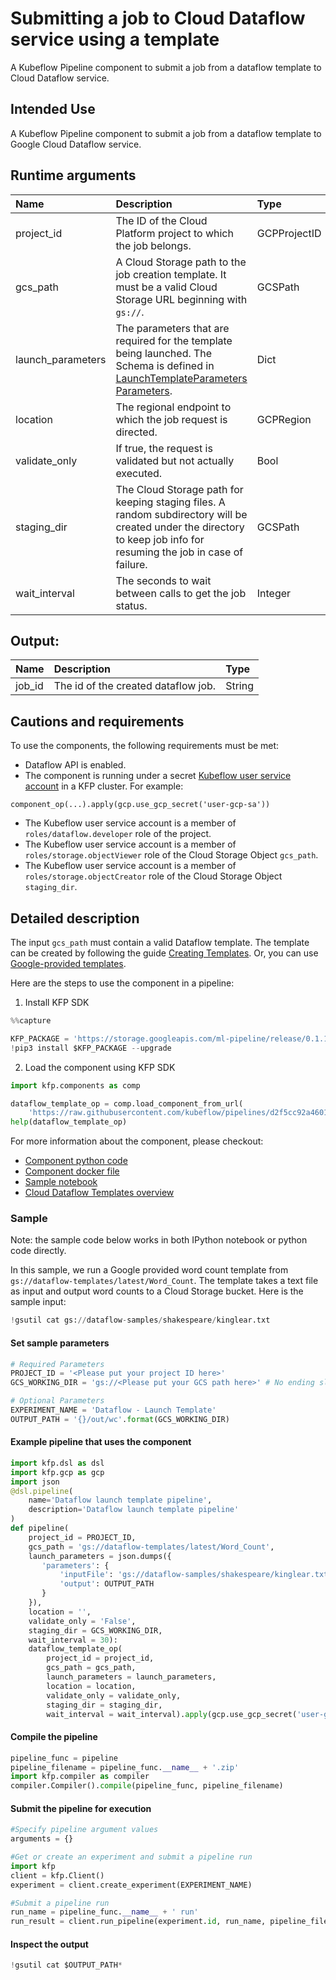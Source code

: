
# Submitting a job to Cloud Dataflow service using a template
A Kubeflow Pipeline component to submit a job from a dataflow template to Cloud Dataflow service.

## Intended Use

A Kubeflow Pipeline component to submit a job from a dataflow template to Google Cloud Dataflow service.

## Runtime arguments
Name | Description | Type | Optional | Default
:--- | :---------- | :--- | :------- | :------
project_id | The ID of the Cloud Platform project to which the job belongs. | GCPProjectID | No |
gcs_path | A Cloud Storage path to the job creation template. It must be a valid Cloud Storage URL beginning with `gs://`. | GCSPath | No |
launch_parameters | The parameters that are required for  the template being launched. The Schema is defined in  [LaunchTemplateParameters Parameters](https://cloud.google.com/dataflow/docs/reference/rest/v1b3/LaunchTemplateParameters). | Dict | Yes | `{}`
location | The regional endpoint to which the job request is directed. | GCPRegion | Yes | ``
validate_only | If true, the request is validated but not actually executed. | Bool | Yes | `False`
staging_dir | The Cloud Storage path for keeping staging files. A random subdirectory will be created under the directory to keep job info for resuming the job in case of failure. | GCSPath | Yes | ``
wait_interval | The seconds to wait between calls to get the job status. | Integer | Yes |`30`

## Output:
Name | Description | Type
:--- | :---------- | :---
job_id | The id of the created dataflow job. | String

## Cautions and requirements
To use the components, the following requirements must be met:
* Dataflow API is enabled.
* The component is running under a secret [Kubeflow user service account](https://www.kubeflow.org/docs/started/getting-started-gke/#gcp-service-accounts) in a KFP cluster. For example:
```
component_op(...).apply(gcp.use_gcp_secret('user-gcp-sa'))
```
* The Kubeflow user service account is a member of `roles/dataflow.developer` role of the project.
* The Kubeflow user service account is a member of `roles/storage.objectViewer` role of the Cloud Storage Object `gcs_path`.
* The Kubeflow user service account is a member of `roles/storage.objectCreator` role of the Cloud Storage Object `staging_dir`.

## Detailed description
The input `gcs_path` must contain a valid Dataflow template. The template can be created by following the guide [Creating Templates](https://cloud.google.com/dataflow/docs/guides/templates/creating-templates). Or, you can use [Google-provided templates](https://cloud.google.com/dataflow/docs/guides/templates/provided-templates).

Here are the steps to use the component in a pipeline:
1. Install KFP SDK



```python
%%capture

KFP_PACKAGE = 'https://storage.googleapis.com/ml-pipeline/release/0.1.14/kfp.tar.gz'
!pip3 install $KFP_PACKAGE --upgrade
```

2. Load the component using KFP SDK


```python
import kfp.components as comp

dataflow_template_op = comp.load_component_from_url(
    'https://raw.githubusercontent.com/kubeflow/pipelines/d2f5cc92a46012b9927209e2aaccab70961582dc/components/gcp/dataflow/launch_template/component.yaml')
help(dataflow_template_op)
```

For more information about the component, please checkout:
* [Component python code](https://github.com/kubeflow/pipelines/blob/master/component_sdk/python/kfp_component/google/dataflow/_launch_template.py)
* [Component docker file](https://github.com/kubeflow/pipelines/blob/master/components/gcp/container/Dockerfile)
* [Sample notebook](https://github.com/kubeflow/pipelines/blob/master/components/gcp/dataflow/launch_template/sample.ipynb)
* [Cloud Dataflow Templates overview](https://cloud.google.com/dataflow/docs/guides/templates/overview)

### Sample

Note: the sample code below works in both IPython notebook or python code directly.

In this sample, we run a Google provided word count template from `gs://dataflow-templates/latest/Word_Count`. The template takes a text file as input and output word counts to a Cloud Storage bucket. Here is the sample input:


```python
!gsutil cat gs://dataflow-samples/shakespeare/kinglear.txt
```

#### Set sample parameters


```python
# Required Parameters
PROJECT_ID = '<Please put your project ID here>'
GCS_WORKING_DIR = 'gs://<Please put your GCS path here>' # No ending slash
```


```python
# Optional Parameters
EXPERIMENT_NAME = 'Dataflow - Launch Template'
OUTPUT_PATH = '{}/out/wc'.format(GCS_WORKING_DIR)
```

#### Example pipeline that uses the component


```python
import kfp.dsl as dsl
import kfp.gcp as gcp
import json
@dsl.pipeline(
    name='Dataflow launch template pipeline',
    description='Dataflow launch template pipeline'
)
def pipeline(
    project_id = PROJECT_ID, 
    gcs_path = 'gs://dataflow-templates/latest/Word_Count', 
    launch_parameters = json.dumps({
       'parameters': {
           'inputFile': 'gs://dataflow-samples/shakespeare/kinglear.txt',
           'output': OUTPUT_PATH
       }
    }), 
    location = '',
    validate_only = 'False', 
    staging_dir = GCS_WORKING_DIR,
    wait_interval = 30):
    dataflow_template_op(
        project_id = project_id, 
        gcs_path = gcs_path, 
        launch_parameters = launch_parameters, 
        location = location, 
        validate_only = validate_only,
        staging_dir = staging_dir,
        wait_interval = wait_interval).apply(gcp.use_gcp_secret('user-gcp-sa'))
```

#### Compile the pipeline


```python
pipeline_func = pipeline
pipeline_filename = pipeline_func.__name__ + '.zip'
import kfp.compiler as compiler
compiler.Compiler().compile(pipeline_func, pipeline_filename)
```

#### Submit the pipeline for execution


```python
#Specify pipeline argument values
arguments = {}

#Get or create an experiment and submit a pipeline run
import kfp
client = kfp.Client()
experiment = client.create_experiment(EXPERIMENT_NAME)

#Submit a pipeline run
run_name = pipeline_func.__name__ + ' run'
run_result = client.run_pipeline(experiment.id, run_name, pipeline_filename, arguments)
```

#### Inspect the output


```python
!gsutil cat $OUTPUT_PATH*
```
